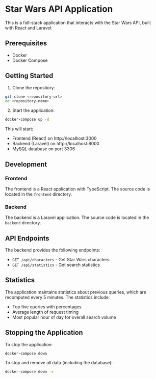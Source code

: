 # Star Wars API Application

This is a full-stack application that interacts with the Star Wars API, built with React and Laravel.

## Prerequisites

- Docker
- Docker Compose

## Getting Started

1. Clone the repository:
```bash
git clone <repository-url>
cd <repository-name>
```

2. Start the application:
```bash
docker-compose up -d
```

This will start:
- Frontend (React) on http://localhost:3000
- Backend (Laravel) on http://localhost:8000
- MySQL database on port 3306

## Development

### Frontend
The frontend is a React application with TypeScript. The source code is located in the `frontend` directory.

### Backend
The backend is a Laravel application. The source code is located in the `backend` directory.

## API Endpoints

The backend provides the following endpoints:

- `GET /api/characters` - Get Star Wars characters
- `GET /api/statistics` - Get search statistics

## Statistics

The application maintains statistics about previous queries, which are recomputed every 5 minutes. The statistics include:
- Top five queries with percentages
- Average length of request timing
- Most popular hour of day for overall search volume

## Stopping the Application

To stop the application:
```bash
docker-compose down
```

To stop and remove all data (including the database):
```bash
docker-compose down -v
``` 